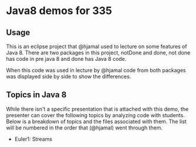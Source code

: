 # Java8 demos for 335
## Usage
This is an eclipse project that @hjamal used to lecture on some features of Java 8. There are two packages in this project, notDone and done, not done has code in pre java 8 and done has Java 8 code.

When this code was used in lecture by @hjamal code from both packages was displayed side by side to show the differences.

## Topics in Java 8
While there isn't a specific presentation that is attached with this demo, the presenter can cover the following topics by analyzing code with students. Below is a breakdown of topics and the files associated with them. The list will be numbered in the order that (@hjamal) went through them.

* Euler1: Streams
